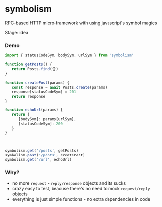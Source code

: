 # symbolism
RPC-based HTTP micro-framework with using javascript's symbol magics

Stage: idea

### Demo
```js
import { statusCodeSym, bodySym, urlSym } from 'symbolism'

function getPosts() {
   return Posts.find({})
}

function createPost(params) {
   const response = await Posts.create(params)
   response[statusCodeSym] = 201
   return response
}

function echoUrl(params) {
   return {
      [bodySym]: params[urlSym],
      [statusCodeSym]: 200
   }
}



symbolism.get('/posts', getPosts)
symbolism.post('/posts', createPost)
symbolism.get('/url', echoUrl)
```

### Why?

- no more `request` - `reply/response` objects and its sucks
- crazy easy to test, beacuse there's no need to mock `request/reply` objects
- everything is just simple functions - no extra dependencies in code
